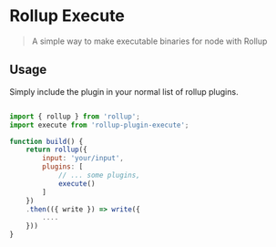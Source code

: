 # Rollup Execute

> A simple way to make executable binaries for node with Rollup

## Usage

Simply include the plugin in your normal list of rollup plugins.

```js

import { rollup } from 'rollup';
import execute from 'rollup-plugin-execute';

function build() {
    return rollup({
        input: 'your/input',
        plugins: [
            // ... some plugins,
            execute()
        ]
    })
    .then(({ write }) => write({
        ....
    }))
}
```
